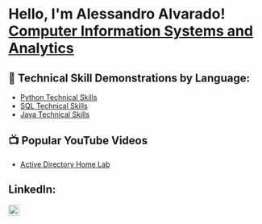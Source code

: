 <h1>Hello, I'm Alessandro Alvarado! <br/><a href="https://www.linkedin.com/in/alessandro-alvarado-8b5457325/">Computer Information Systems and Analytics</a></h1>

<h2>🧠 Technical Skill Demonstrations by Language:</h2>

- [Python Technical Skills](https://github.com/alessandro-alvarado/JavaTechnicalSkills/blob/main/README.md)
- [SQL Technical Skills](https://github.com/alessandro-alvarado/JavaTechnicalSkills/blob/main/README.md)
- [Java Technical Skills](https://github.com/alessandro-alvarado/JavaTechnicalSkills/blob/main/README.md)


<h2>📺 Popular YouTube Videos</h2>

- [Active Directory Home Lab](https://www.youtube.com/watch?v=a83ASGn_V_s)

<h2> LinkedIn:</h2>

[<img align="left" alt="JoshMadakor | LinkedIn" width="22px" src="https://cdn.jsdelivr.net/npm/simple-icons@v3/icons/linkedin.svg" />][linkedin]

[linkedin]: https://www.linkedin.com/in/alessandro-alvarado-8b5457325/

<!--
**joshmadakor1/joshmadakor1** is a ✨ _special_ ✨ repository because its `README.md` (this file) appears on your GitHub profile.

Here are some ideas to get you started:

- 🔭 I’m currently working on ...
- 🌱 I’m currently learning ...
- 👯 I’m looking to collaborate on ...
- 🤔 I’m looking for help with ...
- 💬 Ask me about ...
- 📫 How to reach me: ...
- 😄 Pronouns: ...
- ⚡ Fun fact: ...
-->
